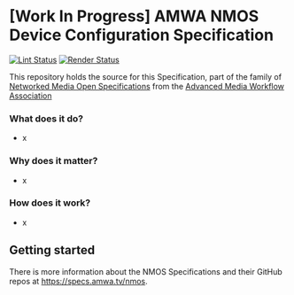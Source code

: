 # \[Work In Progress\] AMWA NMOS Device Configuration Specification

[![Lint Status](https://github.com/AMWA-TV/is-device-configuration/workflows/Lint/badge.svg)](https://github.com/AMWA-TV/is-device-configuration/actions?query=workflow%3ALint)
[![Render Status](https://github.com/AMWA-TV/is-device-configuration/workflows/Render/badge.svg)](https://github.com/AMWA-TV/is-device-configuration/actions?query=workflow%3ARender)

This repository holds the source for this Specification, part of the family of [Networked Media Open Specifications](https://specs.amwa.tv/nmos) from the [Advanced Media Workflow Association](https://amwa.tv)

<!-- INTRO-START -->

### What does it do?

- x

### Why does it matter?

- x

### How does it work?

- x

<!-- INTRO-END -->

## Getting started

There is more information about the NMOS Specifications and their GitHub repos at <https://specs.amwa.tv/nmos>.
